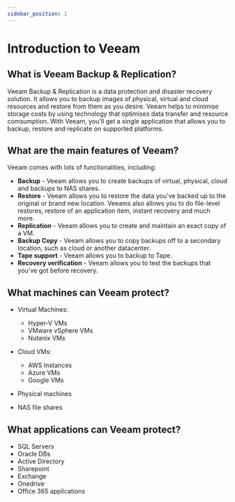 ```yaml
---
sidebar_position: 1
---
```


# Introduction to Veeam

## What is Veeam Backup & Replication?

Veeam Backup & Replication is a data protection and disaster recovery solution. It allows you to backup images of physical, virtual and cloud resources and restore from them as you desire. Veeam helps to minimise storage costs by using technology that optimises data transfer and resource comsumption. With Veeam, you'll get a single application that allows you to backup, restore and replicate on supported platforms.

## What are the main features of Veeam?

Veeam comes with lots of functionalities, including:
- **Backup** - Veeam allows you to create backups of virtual, physical, cloud and backups to NAS shares.
- **Restore** - Veeam allows you to restore the data you've backed up to the original or brand new location. Veeams also allows you to do file-level restores, restore of an application item, instant recovery and much more.
- **Replication** - Veeam allows you to create and maintain an exact copy of a VM.
- **Backup Copy** - Veeam allows you to copy backups off to a secondary location, such as cloud or another datacenter.
- **Tape support** - Veeam allows you to backup to Tape.
- **Recovery verification** - Veeam allows you to test the backups that you've got before recovery.

## What machines can Veeam protect?

- Virtual Machines:
  - Hyper-V VMs
  - VMware vSphere VMs
  - Nutanix VMs

- Cloud VMs:
  - AWS Instances
  - Azure VMs
  - Google VMs

- Physical machines
- NAS file shares

## What applications can Veeam protect?

- SQL Servers
- Oracle DBs
- Active Directory
- Sharepoint
- Exchange
- Onedrive
- Office 365 applications